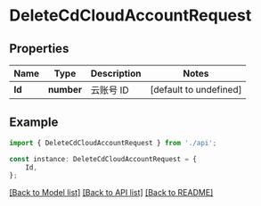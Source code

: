 # DeleteCdCloudAccountRequest


## Properties

Name | Type | Description | Notes
------------ | ------------- | ------------- | -------------
**Id** | **number** | 云账号 ID | [default to undefined]

## Example

```typescript
import { DeleteCdCloudAccountRequest } from './api';

const instance: DeleteCdCloudAccountRequest = {
    Id,
};
```

[[Back to Model list]](../README.md#documentation-for-models) [[Back to API list]](../README.md#documentation-for-api-endpoints) [[Back to README]](../README.md)
